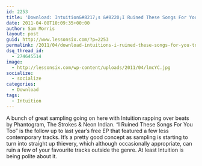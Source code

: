 ```yaml
---
id: 2253
title: 'Download: Intuition&#8217;s &#8220;I Ruined These Songs For You Too&#8221;'
date: 2011-04-08T10:09:35+00:00
author: Sam Morris
layout: post
guid: http://www.lessonsix.com/?p=2253
permalink: /2011/04/download-intuitions-i-ruined-these-songs-for-you-too/
dsq_thread_id:
  - 274645514
image:
  - http://lessonsix.com/wp-content/uploads/2011/04/lmcYC.jpg
socialize:
  - socialize
categories:
  - Download
tags:
  - Intuition
---
```

A bunch of great sampling going on here with Intuition rapping over beats by Phantogram, The Strokes &#038; Neon Indian. &#8220;I Ruined These Songs For You Too&#8221; is the follow up to last year&#8217;s free EP that featured a few less contemporary tracks. It&#8217;s a pretty good concept as sampling is starting to turn into straight up thievery, which although occasionally appropriate, can ruin a few of your favourite tracks outside the genre. At least Intuition is being polite about it.